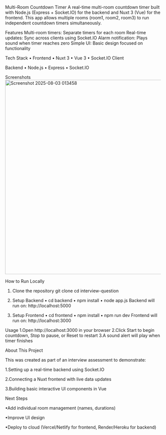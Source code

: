 Multi-Room Countdown Timer
A real-time multi-room countdown timer built with Node.js (Express + Socket.IO) for the backend and Nuxt 3 (Vue) for the frontend.
This app allows multiple rooms (room1, room2, room3) to run independent countdown timers simultaneously.

Features
Multi-room timers: Separate timers for each room
Real-time updates: Sync across clients using Socket.IO
Alarm notification: Plays sound when timer reaches zero
Simple UI: Basic design focused on functionality

Tech Stack
 • Frontend
 • Nuxt 3
 • Vue 3
 • Socket.IO Client

Backend
• Node.js
• Express
• Socket.IO

Screenshots
<img width="1909" height="627" alt="Screenshot 2025-08-03 013458" src="https://github.com/user-attachments/assets/b9fc0bce-601b-4ea8-8949-8b12fe569df6" />

How to Run Locally
1. Clone the repository
   git clone <your-repo-link>
   cd interview-question
   
2. Setup Backend
   • cd backend
   • npm install
   • node app.js
   Backend will run on: http://localhost:5000
   
4. Setup Frontend
   • cd frontend
   • npm install
   • npm run dev
   Frontend will run on: http://localhost:3000
   
Usage
1.Open http://localhost:3000 in your browser
2.Click Start to begin countdown, Stop to pause, or Reset to restart
3.A sound alert will play when timer finishes

About This Project

This was created as part of an interview assessment to demonstrate:

1.Setting up a real-time backend using Socket.IO

2.Connecting a Nuxt frontend with live data updates

3.Building basic interactive UI components in Vue

Next Steps

•Add individual room management (names, durations)

•Improve UI design

•Deploy to cloud (Vercel/Netlify for frontend, Render/Heroku for backend)
